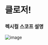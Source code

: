# 클로저!
### 렉시컬 스코프 설명
![image](https://user-images.githubusercontent.com/85022962/125368129-8df20900-e3b4-11eb-9af7-86a835ef6432.png)
